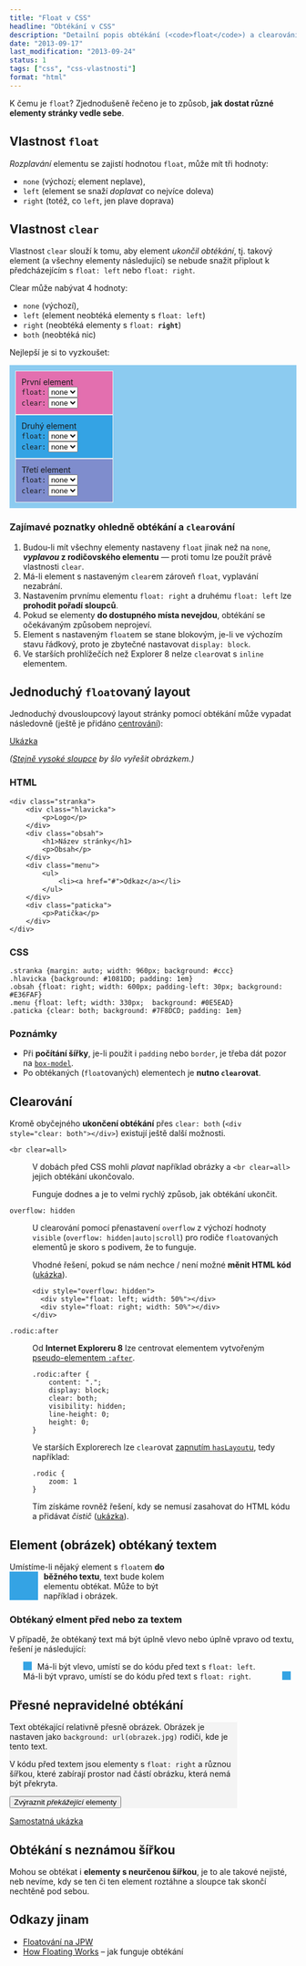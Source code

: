 ```yaml
---
title: "Float v CSS"
headline: "Obtékání v CSS"
description: "Detailní popis obtékání (<code>float</code>) a clearování v CSS, stavba stránky pomocí obtékání, vysvětlení možných risik a úskalí."
date: "2013-09-17"
last_modification: "2013-09-24"
status: 1
tags: ["css", "css-vlastnosti"]
format: "html"
---
```


<p>K čemu je <code>float</code>? Zjednodušeně řečeno je to způsob, <b>jak dostat různé elementy stránky vedle sebe</b>.</p>

<h2>Vlastnost <code>float</code></h2>

<p><i>Rozplavání</i> elementu se zajistí hodnotou <code>float</code>, může mít tři hodnoty:</p>
<ul>
  <li><code>none</code> (výchozí; element neplave),</li>
  <li><code>left</code> (element se snaží <i>doplavat</i> co nejvíce doleva)</li>
  <li><code>right</code> (totéž, co <code>left</code>, jen plave doprava)</li>
</ul>

<h2 id="clear">Vlastnost <code>clear</code></h2>
<p>Vlastnost <code>clear</code> slouží k tomu, aby element <i>ukončil obtékání</i>, tj. takový element (a všechny elementy následující) se nebude snažit připlout k předcházejícím s <code>float: left</code> nebo <code>float: right</code>.</p>
<p>Clear může nabývat 4 hodnoty:</p>
<ul>
  <li><code>none</code> (výchozí),</li>
  <li><code>left</code> (element neobtéká elementy s <code>float: left</code>)</li>
  <li><code>right</code> (neobtéká elementy s <code>float: <b>right</b></code>)</li>
  <li><code>both</code> (neobtéká nic)</li>
</ul>

<p>Nejlepší je si to vyzkoušet:</p>
<!-- https://kod.djpw.cz/hbc -->
<div class="live">
<script>
function obnovit() {
  var prvni = document.getElementById("prvni");
  var druhy = document.getElementById("druhy");
  var treti = document.getElementById("treti");
  
  var oddil = document.getElementById("obal").
                getElementsByTagName("div");
  
  for (var i = 0; i < oddil.length; i++) {
    var vlastnost = oddil[i].getElementsByTagName("select");
    oddil[i].style.cssText = "float: " + vlastnost[0].value +
      "; clear: " + vlastnost[1].value;
  }
}
</script>
<style>
.obal {padding: 10px; background: #8CCBF0}

.obal p, .obal ul {padding: 0; margin: 0; list-style: none}
.obal div {padding: 10px; border: 1px solid #efefef; width: 150px;
  
}

.prvni {background: #E36FAF}
.druhy {background: #34A3E4}
.treti {background: #7F8DCD}  
</style>
<div class="obal" id="obal">
  <div class="prvni" id="prvni"><p>První element</p>
    <ul>
      <li><code>float:</code>
        <select onchange="obnovit()">
          <option value="none">none</option>
          <option value="left">left</option>
          <option value="right">right</option>
        </select>
      </li>
      <li><code>clear:</code>
        <select onchange="obnovit()">
          <option value="none">none</option>
          <option value="both">both</option>
          <option value="left">left</option>
          <option value="right">right</option>
        </select>
      </li>
    </ul>
  </div>
  <div class="druhy" id="druhy"><p>Druhý element</p>
  <ul>
      <li><code>float:</code>
        <select onchange="obnovit()">
          <option value="none">none</option>
          <option value="left">left</option>
          <option value="right">right</option>
        </select>
      </li>
      <li><code>clear:</code>
        <select onchange="obnovit()">
          <option value="none">none</option>
          <option value="both">both</option>
          <option value="left">left</option>
          <option value="right">right</option>
        </select>
      </li>
    </ul>
  </div>
  
  <div class="treti" id="treti"><p>Třetí element</p>
  <ul>
      <li><code>float:</code>
        <select onchange="obnovit()">
          <option value="none">none</option>
          <option value="left">left</option>
          <option value="right">right</option>
        </select>
      </li>
      <li><code>clear:</code>
        <select onchange="obnovit()">
          <option value="none">none</option>
          <option value="both">both</option>
          <option value="left">left</option>
          <option value="right">right</option>
        </select>
      </li>
    </ul>
  </div>
</div>
</div>

<h3>Zajímavé poznatky ohledně obtékání a <code>clear</code>ování</h3>
<ol>
  <li>Budou-li mít všechny elementy nastaveny <code>float</code> jinak než na <code>none</code>, <b><i>vyplavou</i> z rodičovského elementu</b> — proti tomu lze použít právě vlastnosti <code>clear</code>.</li>
  <li>Má-li element s nastaveným <code>clear</code>em zároveň <code>float</code>, vyplavání nezabrání.</li>
  <li>Nastavením prvnímu elementu <code>float: right</code> a druhému <code>float: left</code> lze <b>prohodit pořadí sloupců</b>.</li>
  <li>Pokud se elementy <b>do dostupného místa nevejdou</b>, obtékání se očekávaným způsobem neprojeví.</li>
  <li>Element s nastaveným <code>float</code>em se stane blokovým, je-li ve výchozím stavu řádkový, proto je zbytečné nastavovat <code>display: block</code>.</li>
  <li>Ve starších prohlížečích než Explorer 8 nelze <code>clear</code>ovat s <code>inline</code> elementem.</li>
</ol>

<h2 id="layout">Jednoduchý <code>float</code>ovaný layout</h2>
<p>Jednoduchý dvousloupcový layout stránky pomocí obtékání může vypadat následovně (ještě je přidáno <a href="/centrovani#centrovani-stranky">centrování</a>):</p>
<p><a href="https://kod.djpw.cz/rec" class="button">Ukázka</a>
  <p><i>(<a href="/stejne-vysoke-sloupce#obrazek">Stejně vysoké sloupce</a> by šlo vyřešit obrázkem.)</i></p>
<h3>HTML</h3>
<pre><code>&lt;div class="stranka">
	&lt;div class="hlavicka">
		&lt;p>Logo&lt;/p>
	&lt;/div>
	&lt;div class="obsah">
		&lt;h1>Název stránky&lt;/h1>
		&lt;p>Obsah&lt;/p>
	&lt;/div>
	&lt;div class="menu">
		&lt;ul>
			&lt;li>&lt;a href="#">Odkaz&lt;/a>&lt;/li>
		&lt;/ul>
	&lt;/div>
	&lt;div class="paticka">
		&lt;p>Patička&lt;/p>
	&lt;/div>
&lt;/div></code></pre>
<h3>CSS</h3>
<pre><code>.stranka {margin: auto; width: 960px; background: #ccc}
.hlavicka {background: #1081DD; padding: 1em}
.obsah {float: right; width: 600px; padding-left: 30px; background: #E36FAF}
.menu {float: left; width: 330px;  background: #0E5EAD}
.paticka {clear: both; background: #7F8DCD; padding: 1em}</code></pre>

<h3>Poznámky</h3>
<ul>
  <li>Při <b>počítání šířky</b>, je-li použit i <code>padding</code> nebo <code>border</code>, je třeba dát pozor na <a href="/box-model"><code>box-model</code></a>.</li>
  <li>Po obtékaných (<code>float</code>ovaných) elementech je <b>nutno <code>clear</code>ovat</b>.</li>
</ul>

<h2 id="clearovani">Clearování</h2>
<p>Kromě obyčejného <b>ukončení obtékání</b> přes <code>clear: both</code> (<code>&lt;div style="clear: both"&gt;&lt;/div&gt;</code>) existují ještě další možnosti.</p>

<dl>
  <dt id="br"><code>&lt;br clear=all&gt;</code></dt>
  <dd><p>V dobách před CSS mohli <i>plavat</i> například obrázky a <code>&lt;br clear=all&gt;</code> jejich obtékání ukončovalo.</p>
  <p>Funguje dodnes a je to velmi rychlý způsob, jak obtékání ukončit.</p></dd>
  <dt id="overflow"><code>overflow: hidden</code></dt>
  <dd><p>U clearování pomocí přenastavení <code>overflow</code> z výchozí hodnoty <code>visible</code> (<code>overflow: hidden|auto|scroll</code>) pro rodiče <code>float</code>ovaných elementů je skoro s podivem, že to funguje.</p>
    <p>Vhodné řešení, pokud se nám nechce / není možné <b>měnit HTML kód</b> (<a href="https://kod.djpw.cz/sec">ukázka</a>).</p>
    <pre><code>&lt;div style="overflow: hidden"&gt;
  &lt;div style="float: left; width: 50%"&gt;&lt;/div&gt;
  &lt;div style="float: right; width: 50%"&gt;&lt;/div&gt;
&lt;/div&gt;</code></pre>
  </dd>
  <dt id="after"><code>.rodic:after</code></dt>
  <dd><p>Od <b>Internet Exploreru 8</b> lze centrovat elementem vytvořeným <a href="/css-selektory#before-after">pseudo-elementem <code>:after</code></a>.</p>
  <pre><code>.rodic:after {
	content: ".";
	display: block;
	clear: both;
	visibility: hidden;
	line-height: 0;
	height: 0;
}</code></pre>
    <p>Ve starších Explorerech lze <code>clear</code>ovat <a href="/haslayout">zapnutím <code>hasLayout</code>u</a>, tedy například:</p>
    <pre><code>.rodic {
	zoom: 1
}</code></pre>
    <p>Tím získáme rovněž řešení, kdy se nemusí zasahovat do HTML kódu a přidávat <i>čistič</i> (<a href="https://kod.djpw.cz/cfc">ukázka</a>).</p>
  </dd>
</dl>

<h2 id="obtekany-textem">Element (obrázek) obtékaný textem</h2>
<style>
.v-textu {width: 300px}
.obtekany {width: 50px; height: 50px; margin-right: 10px; background: #34A3E4; float: left}
</style>
<p class=v-textu>Umístíme-li nějaký element s <code>float</code>em <span class="obtekany"></span><b>do běžného textu</b>, text bude kolem elementu obtékat. Může to být například i obrázek.</p>

<h3 id=zacatek-konec>Obtékaný elment před nebo za textem</h3>
<p>V případě, že obtékaný text má být úplně vlevo nebo úplně vpravo od textu, řešení je následující:</p>
<style>
  .pred-za {list-style: none}
  .pred-za .obtekany {width: 15px; height: 15px}
</style>
<ul class=pred-za>
  <li><span class="obtekany" style="float: left"></span>Má-li být vlevo, umístí se do kódu před text s <code>float: left</code>.</li>  
  <li><span class="obtekany" style="float: right"></span>Má-li být vpravo, umístí se do kódu před text s <code>float: right</code>.</li>
</ul>


<h2 id="presne-obtekani">Přesné nepravidelné obtékání</h2>
<script>
function prohodit(element, trida) {
	element.className = element.className == trida ? "" : trida;
}
</script>
<style>
.presne-obtekani {
  width: 400px;
  background: #F4F4F4 url(http://jecas.cz/files/float/kimi.jpg) right top no-repeat;
}

  .zvyraznit u {background: rgba(255, 255, 255, .5); margin-left: -4px; border-left: 4px solid red}

.presne-obtekani u {
  float: right;
  clear: right;
  height: 2em;
}

.w2 {width: 2em}
.w3 {width: 3em}
.w4 {width: 4em}
.w5 {width: 5em}
.w6 {width: 6em}
.w7 {width: 7em}
.w8 {width: 8em}
.w9 {width: 9em}
.w10 {width: 10em}
.w11 {width: 11em}
</style>
<div class="presne-obtekani">
  <div>
    <u class="w4"></u>
    <u class="w5"></u>
    <u class="w5"></u>
    <u class="w5"></u>
    <u class="w4"></u>
    <u class="w5"></u>
    <u class="w6"></u>
    <u class="w9"></u>
    <u class="w11"></u>
    <p>Text obtékající relativně přesně obrázek. Obrázek je nastaven jako 
      <code>background: url(obrazek.jpg)</code> rodiči, kde je tento text.<p>
    <p>V kódu před textem jsou elementy s <code>float: right</code> a různou šířkou, 
      které zabírají prostor nad částí obrázku, která nemá být překryta.</p>
    <p><button onclick='prohodit(this.parentNode.parentNode, "zvyraznit")'>Zvýraznit <i>překážející</i> elementy</button></p>
  </div>  
</div>
<p><a href="https://kod.djpw.cz/dfc" class="button">Samostatná ukázka</a></p>

<h2 id="neznama-sirka">Obtékání s neznámou šířkou</h2>
<p>Mohou se obtékat i <b>elementy s neurčenou šířkou</b>, je to ale takové nejisté, neb nevíme, kdy se ten či ten element roztáhne a sloupce tak skončí nechtěně pod sebou.</p>

<h2 id="odkazy">Odkazy jinam</h2>
<ul>
  <li><a href="http://www.jakpsatweb.cz/css/float.html">Floatování na JPW</a></li>
  
  <li><a href="http://bitsofco.de/2015/how-floating-works/">How Floating Works</a> – jak funguje obtékání</li>
</ul>